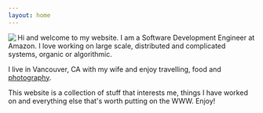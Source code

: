 ```yaml
---
layout: home
---
```

<img align="left" src="https://s3.ca-central-1.amazonaws.com/static.abhis.ws/global/abhishek_dey_das-300x300.jpg"> Hi and welcome to my website. I am a Software Development Engineer at Amazon. I love working on large scale, distributed and complicated systems, organic or algorithmic.

I live in Vancouver, CA with my wife and enjoy travelling, food and [photography](https://www.flickr.com/photos/adeydas).

This website is a collection of stuff that interests me, things I have worked on and everything else that's worth putting on the WWW. Enjoy!